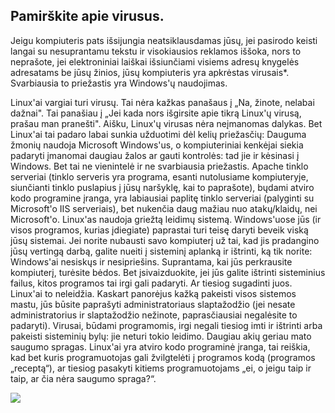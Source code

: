 <?php require("../../entete.php"); ?> <?php require("../../base.php"); ?>

<div id="corps">

<h2>Pamir&#353;kite apie virusus.</h2>

Jeigu kompiuteris pats i&#353;sijungia neatsiklausdamas j&#363;s&#371;, jei pasirodo keisti langai su nesuprantamu 
tekstu ir visokiausios reklamos i&#353;&#353;oka, nors to nepra&#353;ote, jei elektroniniai lai&#353;kai 
i&#353;siun&#269;iami visiems adres&#371; knygel&#279;s adresatams be j&#363;s&#371; &#382;inios, j&#363;s&#371; 
kompiuteris yra apkr&#279;stas virusais*. Svarbiausia to prie&#382;astis yra Windows'&#371; naudojimas.

Linux'ai vargiai turi virus&#371;. Tai n&#279;ra ka&#382;kas pana&#353;aus &#303; „Na, &#382;inote, nelabai 
da&#382;nai". Tai pana&#353;iau &#303; „Jei kada nors i&#353;girsite apie tikr&#261; Linux'&#371; virus&#261;, 
pra&#353;au man prane&#353;ti". Ai&#353;ku, Linux'&#371; virusas n&#279;ra ne&#303;manomas dalykas. Bet Linux'ai tai 
padaro labai sunkia u&#382;duotimi d&#279;l keli&#371; prie&#382;as&#269;i&#371;:
Dauguma &#382;moni&#371; naudoja Microsoft Windows'us, o kompiuteriniai kenk&#279;jai siekia padaryti &#303;manomai 
daugiau &#382;alos ar gauti kontrol&#279;s: tad jie ir k&#279;sinasi &#303; Windows. Bet tai ne vienintel&#279; ir ne 
svarbiausia prie&#382;astis. Apache tinklo serveriai (tinklo serveris yra programa, esanti nutolusiame kompiuteryje, 
siun&#269;ianti tinklo puslapius &#303; j&#363;s&#371; nar&#353;ykl&#281;, kai to papra&#353;ote), b&#371;dami atviro kodo 
programine &#303;ranga, yra labiausiai paplit&#281; tinklo serveriai (palyginti su Microsoft'o IIS serveriais), bet 
nuken&#269;ia daug ma&#382;iau nuo atak&#371;/klaid&#371;, nei Microsoft'o.
Linux'as naudoja grie&#382;t&#261; leidim&#371; sistem&#261;. Windows'uose j&#363;s (ir visos programos, kurias 
&#303;diegiate) paprastai turi teis&#281; daryti beveik visk&#261; j&#363;s&#371; sistemai. Jei norite nubausti savo 
kompiuter&#303; u&#382; tai, kad jis pradangino j&#363;s&#371; verting&#261; darb&#261;, galite nueiti &#303; 
sistemin&#303; aplank&#261; ir i&#353;trinti, k&#261; tik norite: Windows'ai nesisk&#371;s ir nesiprie&#353;ins. 
Suprantama, kai j&#363;s perkrausite kompiuter&#303;, tur&#279;site b&#279;dos. Bet &#303;sivaizduokite, jei j&#363;s 
galite i&#353;trinti sisteminius failus, kitos programos tai irgi gali padaryti. Ar tiesiog sugadinti juos. Linux'ai 
to neleid&#382;ia. Kaskart panor&#279;jus ka&#382;k&#261; pakeisti visos sistemos mastu, j&#363;s b&#363;site 
papra&#353;yti administratoriaus slapta&#382;od&#382;io (jei nesate administratorius ir slapta&#382;od&#382;io 
ne&#382;inote, papras&#269;iausiai negal&#279;site to padaryti). Virusai, b&#363;dami programomis, irgi negali tiesiog 
imti ir i&#353;trinti arba pakeisti sistemini&#371; byl&#371;: jie neturi tokio leidimo.
Daugiau aki&#371; geriau mato saugumo spragas. Linux'ai yra atviro kodo programin&#279; &#303;ranga, tai 
rei&#353;kia, kad bet kuris programuotojas gali &#382;vilgtel&#279;ti &#303; programos kod&#261; (programos 
„recept&#261;“), ar tiesiog pasakyti kitiems programuotojams „ei, o jeigu taip ir taip, ar &#269;ia n&#279;ra saugumo 
spraga?“.

<img src="Images/viruses_thumb.png" />

</div>


